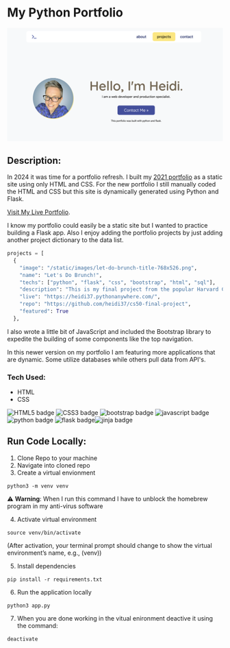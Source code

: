 # My Python Portfolio

<img src="./static/images/screenshot.png" alt="screenshot of web development portfolio built with Python" />

## Description:

In 2024 it was time for a portfolio refresh. I built my [2021 portfolio](https://heidifryzell.com/heidi-2021-portfolio/) as a static site using only HTML and CSS. For the new portfolio I still manually coded the HTML and CSS but this site is dynamically generated using Python and Flask. 

[Visit My Live Portfolio](https://heidis-python-portfolio.onrender.com/).

I know my portfolio could easily be a static site but I wanted to practice building a Flask app. Also I enjoy adding the portfolio projects by just adding another project dictionary to the data list.

```python
projects = [
  {
    "image": "/static/images/let-do-brunch-title-768x526.png",
    "name": "Let's Do Brunch!",
    "techs": ["python", "flask", "css", "bootstrap", "html", "sql"],
    "description": "This is my final project from the popular Harvard CS50 course taught by David Malan. It is a full stack app with sqlite database. The app allows users to plan a brunch and hopefully prevent too many people from bringing doughnuts.",
    "live": "https://heidi37.pythonanywhere.com/",
    "repo": "https://github.com/heidi37/cs50-final-project",
    "featured": True
  },
```


I also wrote a little bit of JavaScript and included the Bootstrap library to expedite the building of some components like the top navigation.

In this newer version on my portfolio I am featuring more applications that are dynamic. Some utilize databases while others pull data from API's.

### Tech Used:
- HTML
- CSS

<img src="https://img.shields.io/badge/HTML-black?style=flat-square&logo=html5" alt="HTML5 badge" height="50"> <img src="https://img.shields.io/badge/CSS-black?style=flat-square&logo=css3" alt="CSS3 badge" height="50"> <img src="https://img.shields.io/badge/bootstrap-black?style=flat-square&logo=bootstrap" alt="bootstrap badge" height="50"> <img src="https://img.shields.io/badge/javascript-black?style=flat-square&logo=javascript" alt="javascript badge" height="50"> <img src="https://img.shields.io/badge/python-black?style=flat-square&logo=python" alt="python badge" height="50"> <img src="https://img.shields.io/badge/flask-black?style=flat-square&logo=flask" alt="flask badge" height="50"><img src="https://img.shields.io/badge/jinja-black?style=flat-square&logo=jinja" alt="jinja badge" height="50">


## Run Code Locally:
1. Clone Repo to your machine
2. Navigate into cloned repo
3. Create a virtual envionment
```
python3 -m venv venv
```
⚠️ **Warning**: When I run this command I have to unblock the homebrew program in my anti-virus software


4. Activate virtual environment
```
source venv/bin/activate
```
(After activation, your terminal prompt should change to show the virtual environment’s name, e.g., (venv))

5. Install dependencies
```
pip install -r requirements.txt
```
6. Run the application locally
```
python3 app.py
```
7. When you are done working in the vitual enironment deactive it using the command:
```
deactivate
```

